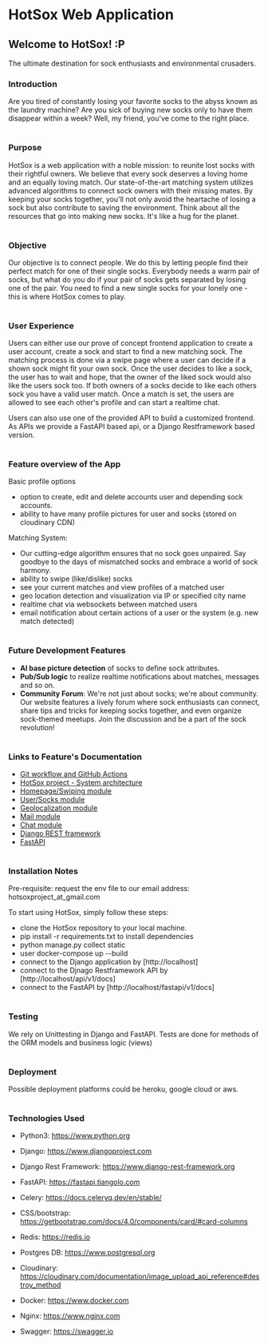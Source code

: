 # HotSox Web Application

## Welcome to HotSox! :P

The ultimate destination for sock enthusiasts and environmental crusaders.

### Introduction

Are you tired of constantly losing your favorite socks to the abyss known as the laundry machine? Are you sick of buying new socks only to have them disappear within a week? Well, my friend, you've come to the right place.
<br/><br/>

### Purpose

HotSox is a web application with a noble mission: to reunite lost socks with their rightful owners. We believe that every sock deserves a loving home and an equally loving match. Our state-of-the-art matching system utilizes advanced algorithms to connect sock owners with their missing mates. By keeping your socks together, you'll not only avoid the heartache of losing a sock but also contribute to saving the environment. Think about all the resources that go into making new socks. It's like a hug for the planet.
<br/><br/>

### Objective

Our objective is to connect people. We do this by letting people find their perfect match for one of their single socks.
Everybody needs a warm pair of socks, but what do you do if your pair of socks gets separated by losing one of the pair.
You need to find a new single socks for your lonely one - this is where HotSox comes to play.
<br/><br/>

### User Experience

Users can either use our prove of concept frontend application to create a user account, create a sock and start to find a new matching sock. The matching process is done via a swipe page where a user can decide if a shown sock might fit your own sock.
Once the user decides to like a sock, the user has to wait and hope, that the owner of the liked sock would also like the users sock too. If both owners of a socks decide to like each others sock you have a valid user match.
Once a match is set, the users are allowed to see each other's profile and can start a realtime chat.

Users can also use one of the provided API to build a customized frontend. As APIs we provide a FastAPI based api, or a Django Restframework based version.
<br/><br/>

### Feature overview of the App

Basic profile options

- option to create, edit and delete accounts user and depending sock accounts.
- ability to have many profile pictures for user and socks (stored on cloudinary CDN)

Matching System:

- Our cutting-edge algorithm ensures that no sock goes unpaired. Say goodbye to the days of mismatched socks and embrace a world of sock harmony.
- ability to swipe (like/dislike) socks
- see your current matches and view profiles of a matched user
- geo location detection and visualization via IP or specified city name
- realtime chat via websockets between matched users
- email notification about certain actions of a user or the system (e.g. new match detected)
  <br/><br/>

### Future Development Features

- **AI base picture detection** of socks to define sock attributes.
- **Pub/Sub logic** to realize realtime notifications about matches, messages and so on.
- **Community Forum**: We're not just about socks; we're about community. Our website features a lively forum where sock enthusiasts can connect, share tips and tricks for keeping socks together, and even organize sock-themed meetups. Join the discussion and be a part of the sock revolution!
  <br/><br/>

### Links to Feature's Documentation

- [Git workflow and GitHub Actions](documentation/git-documentation.md)
- [HotSox project - System architecture](documentation/system_architecture.md)
- [Homepage/Swiping module](documentation/hotsox_app_home.md)
- [User/Socks module](documentation/hotsox_app_user.md)
- [Geolocalization module](documentation/hotsox_app_geo.md)
- [Mail module](documentation/hotsox_app_mail.md)
- [Chat module](documentation/hotsox_app_chat.md)
- [Django REST framework](documentation/hotsox_app_restapi.md)
- [FastAPI](documentation/hotsox_app_fastapi.md)
  <br/><br/>

### Installation Notes

Pre-requisite: request the env file to our email address: hotsoxproject_at_gmail.com

To start using HotSox, simply follow these steps:

- clone the HotSox repository to your local machine.
- pip install -r requirements.txt to install dependencies
- python manage.py collect static
- user docker-compose up --build
- connect to the Django application by [http://localhost]
- connect to the Djnago Restframework API by [http://localhost/api/v1/docs]
- connect to the FastAPI by [http://localhost/fastapi/v1/docs]
  <br/><br/>

### Testing

We rely on Unittesting in Django and FastAPI. Tests are done for methods of the ORM models and business logic (views)
<br/><br/>

### Deployment

Possible deployment platforms could be heroku, google cloud or aws.
<br/><br/>

### Technologies Used

- Python3:
  https://www.python.org

- Django:
  https://www.djangoproject.com

- Django Rest Framework:
  https://www.django-rest-framework.org

- FastAPI:
  https://fastapi.tiangolo.com

- Celery:
  https://docs.celeryq.dev/en/stable/

- CSS/bootstrap:
  https://getbootstrap.com/docs/4.0/components/card/#card-columns

- Redis:
  https://redis.io

- Postgres DB:
  https://www.postgresql.org

- Cloudinary:
  https://cloudinary.com/documentation/image_upload_api_reference#destroy_method

- Docker:
  https://www.docker.com

- Nginx:
  https://www.nginx.com

- Swagger:
  https://swagger.io
